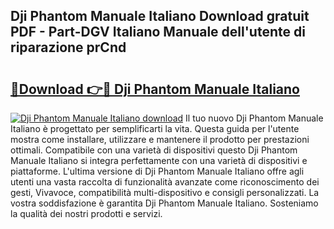 ## Dji Phantom Manuale Italiano Download gratuit PDF - Part-DGV Italiano Manuale dell'utente di riparazione prCnd

# <h2><a href="http://df9f5l.blite.top/?on=Dji+Phantom+Manuale+Italiano">🔗Download 👉🔴 Dji Phantom Manuale Italiano</a></h2>

[![Dji Phantom Manuale Italiano download](https://i.imgur.com/lujVjoI.png)](http://df9f5l.blite.top/?on=Dji+Phantom+Manuale+Italiano)
Il tuo nuovo Dji Phantom Manuale Italiano è progettato per semplificarti la vita. Questa guida per l'utente mostra come installare, utilizzare e mantenere il prodotto per prestazioni ottimali. Compatibile con una varietà di dispositivi questo Dji Phantom Manuale Italiano si integra perfettamente con una varietà di dispositivi e piattaforme. L'ultima versione di Dji Phantom Manuale Italiano offre agli utenti una vasta raccolta di funzionalità avanzate come riconoscimento dei gesti, Vivavoce, compatibilità multi-dispositivo e consigli personalizzati. La vostra soddisfazione è garantita Dji Phantom Manuale Italiano. Sosteniamo la qualità dei nostri prodotti e servizi.
